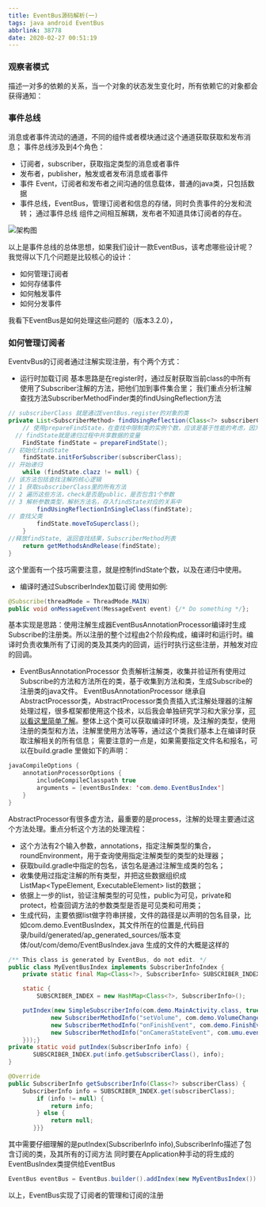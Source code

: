 ```yaml
---
title: EventBus源码解析(一)
tags: java android EventBus
abbrlink: 38778
date: 2020-02-27 00:51:19
---
```


### 观察者模式
描述一对多的依赖的关系，当一个对象的状态发生变化时，所有依赖它的对象都会获得通知：

### 事件总线
消息或者事件流动的通道，不同的组件或者模块通过这个通道获取获取和发布消息；
事件总线涉及到4个角色：
- 订阅者，subscriber，获取指定类型的消息或者事件
- 发布者，publisher，触发或者发布消息或者事件
- 事件 Event，订阅者和发布者之间沟通的信息载体，普通的java类，只包括数据
- 事件总线，EventBus，管理订阅者和信息的存储，同时负责事件的分发和流转； 
通过事件总线 组件之间相互解耦，发布者不知道具体订阅者的存在。

![架构图](../../img/eventbus-1.png)

以上是事件总线的总体思想，如果我们设计一款EventBus，该考虑哪些设计呢？我觉得以下几个问题是比较核心的设计：
- 如何管理订阅者
- 如何存储事件
- 如何触发事件
- 如何分发事件

我看下EventBus是如何处理这些问题的（版本3.2.0），
### 如何管理订阅者
EventvBus的订阅者通过注解实现注册，有个两个方式：
- 运行时加载订阅
基本思路是在register时，通过反射获取当前class的中所有使用了Subscriber注解的方法，把他们加到事件集合里；
我们重点分析注解查找方法SubscriberMethodFinder类的findUsingReflection方法
```java
// subscriberClass 就是通过EventBus.register的对象的类
private List<SubscriberMethod> findUsingReflection(Class<?> subscriberClass) {
    // 使用prepareFindState，在查找中限制类的实例个数，应该是基于性能的考虑，因为findState是存在多个map用于临时存储订阅者，订阅者所在的类及事件之间的关系
  // findState就是递归过程中共享数据的变量
    FindState findState = prepareFindState();
// 初始化findState
    findState.initForSubscriber(subscriberClass);
// 开始递归
    while (findState.clazz != null) {
// 该方法包括查找注解的核心逻辑
// 1 获取subscriberClass里的所有方法
// 2 遍历这些方法，check是否是public，是否包含1个参数
// 3 解析参数类型，解析方法名，存入findState对应的关系中
        findUsingReflectionInSingleClass(findState);
// 查找父类
        findState.moveToSuperclass();
    }
//释放findState, 返回查找结果，SubscriberMethod列表
    return getMethodsAndRelease(findState);
}
```
这个里面有一个技巧需要注意，就是控制findState个数，以及在递归中使用。

- 编译时通过SubscriberIndex加载订阅
使用如例:
```java
@Subscribe(threadMode = ThreadMode.MAIN)
public void onMessageEvent(MessageEvent event) {/* Do something */};
```
基本实现是思路：使用注解生成器EventBusAnnotationProcessor编译时生成Subscribe的注册类。所以注册的整个过程由2个阶段构成，编译时和运行时。编译时负责收集所有了订阅的类及其类内的回调，运行时执行这些注册，并触发对应的回调。
- EventBusAnnotationProcessor 负责解析注解类，收集并验证所有使用过Subscribe的方法和方法所在的类，基于收集到方法和类，生成Subscribe的注册类的java文件。
EventBusAnnotationProcessor 继承自AbstractProcessor类，AbstractProcessor类负责插入式注解处理器的注解处理过程，很多框架都使用这个技术，以后我会单独研究学习和大家分享，[可以看这里简单了解](https://juejin.im/post/5d35b8846fb9a07efd474a5a)。整体上这个类可以获取编译时环境，及注解的类型，使用注册的类型和方法，注解里使用方法等等，通过这个类我们基本上在编译时获取注解相关的所有信息；
需要注意的一点是，如果需要指定文件名和报名，可以在build.gradle 里做如下的声明：
```java
javaCompileOptions {
    annotationProcessorOptions {
        includeCompileClasspath true
        arguments = [eventBusIndex: 'com.demo.EventBusIndex']
    }
}

```
AbstractProcessor有很多虚方法，最重要的是process，注解的处理主要通过这个方法处理。重点分析这个方法的处理流程：
- 这个方法有2个输入参数，annotations，指定注解类型的集合，roundEnvironment，用于查询使用指定注解类型的类型的处理器；
- 获取build.gradle中指定的包名，该包名是通过注解生成类的包名；
- 收集使用过指定注解的所有类型，并把这些数据组织成ListMap<TypeElement, ExecutableElement> list的数据；
- 依据上一步的list，验证注解类型的可见性，public为可见，private和protect，检查回调方法的参数类型是否是可见类和可用类；
- 生成代码，主要依据list做字符串拼接，文件的路径是以声明的包名目录，比如com.demo.EventBusIndex，其文件所在的位置是,代码目录/build/generated/ap_generated_sources/版本变体/out/com/demo/EventBusIndex.java
生成的文件的大概是这样的

```java
/** This class is generated by EventBus, do not edit. */
public class MyEventBusIndex implements SubscriberInfoIndex {
    private static final Map<Class<?>, SubscriberInfo> SUBSCRIBER_INDEX;

    static {
        SUBSCRIBER_INDEX = new HashMap<Class<?>, SubscriberInfo>();

    putIndex(new SimpleSubscriberInfo(com.demo.MainActivity.class, true, new SubscriberMethodInfo[] {
            new SubscriberMethodInfo("setVolume", com.demo.VolumeChangeEvent.class, ThreadMode.MAIN),
            new SubscriberMethodInfo("onFinishEvent", com.demo.FinishEvent.class, ThreadMode.MAIN),
            new SubscriberMethodInfo("onCameraStateEvent", com.umu.event.CameraStateEvent.class, ThreadMode.MAIN),
    }));}
private static void putIndex(SubscriberInfo info) {
       SUBSCRIBER_INDEX.put(info.getSubscriberClass(), info);
}

@Override
public SubscriberInfo getSubscriberInfo(Class<?> subscriberClass) {
    SubscriberInfo info = SUBSCRIBER_INDEX.get(subscriberClass);
        if (info != null) {
            return info;
        } else {
            return null;
       }}}
```
其中需要仔细理解的是putIndex(SubscriberInfo info),SubscriberInfo描述了包含订阅的类，及其所有的订阅方法
同时要在Application种手动的将生成的EventBusIndex类提供给EventBus
```java
EventBus eventBus = EventBus.builder().addIndex(new MyEventBusIndex()).build();
```
以上，EventBus实现了订阅者的管理和订阅的注册
